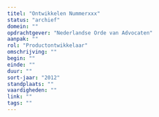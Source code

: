 ```yaml
---
titel: "Ontwikkelen Nummerxxx"
status: "archief"
domein: ""
opdrachtgever: "Nederlandse Orde van Advocaten"
aanpak: ""
rol: "Productontwikkelaar"
omschrijving: ""
begin: ""
einde: ""
duur: ""
sort-jaar: "2012"
standplaats: ""
vaardigheden: ""
link: ""
tags: ""
---
```

